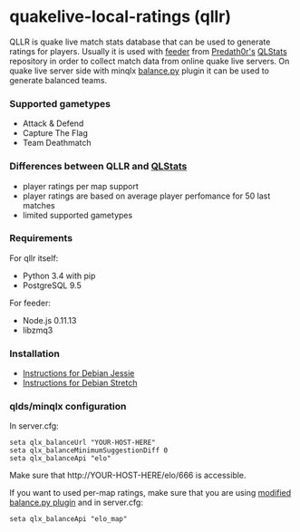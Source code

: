 # quakelive-local-ratings (qllr)

QLLR is quake live match stats database that can be used to generate ratings for players.
Usually it is used with [feeder](https://github.com/PredatH0r/XonStat/tree/master/feeder) from [Predath0r's](https://github.com/PredatH0r) [QLStats](https://github.com/PredatH0r/XonStat) repository in order to collect match data from online quake live servers.
On quake live server side with minqlx [balance.py](https://github.com/MinoMino/minqlx-plugins/blob/master/balance.py) plugin it can be used to generate balanced teams.

### Supported gametypes

* Attack & Defend
* Capture The Flag
* Team Deathmatch

### Differences between QLLR and [QLStats](http://qlstats.net/)

* player ratings per map support
* player ratings are based on average player perfomance for 50 last matches
* limited supported gametypes

### Requirements

For qllr itself:
* Python 3.4 with pip
* PostgreSQL 9.5

For feeder:
* Node.js 0.11.13
* libzmq3

### Installation

* [Instructions for Debian Jessie](README-Debian-Jessie.md)
* [Instructions for Debian Stretch](README-Debian-Stretch.md)

### qlds/minqlx configuration

In server.cfg:

```
seta qlx_balanceUrl "YOUR-HOST-HERE"
seta qlx_balanceMinimumSuggestionDiff 0
seta qlx_balanceApi "elo"
```

Make sure that http://YOUR-HOST-HERE/elo/666 is accessible.

If you want to used per-map ratings, make sure that you are using [modified balance.py plugin](https://github.com/em92/minqlx-plugins/blob/master/balance.py) and in server.cfg:

```
seta qlx_balanceApi "elo_map"
```
